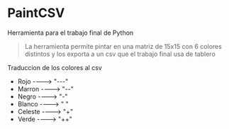 # PaintCSV
Herramienta para el trabajo final de Python

>La herramienta permite pintar en una matriz de 15x15 con 6 colores distintos y los exporta a un csv que el trabajo final usa de tablero

Traduccion de los colores al csv

 - Rojo ----> "---"
 - Marron ----> "--"
 - Negro ----> "-"
 - Blanco ----> " "
 - Celeste ----> "+"
 - Verde ----> "++"
